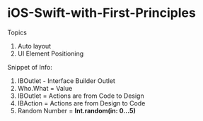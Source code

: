 # iOS-Swift-with-First-Principles

Topics 
1. Auto layout 
2. UI Element Positioning

Snippet of Info:
1. IBOutlet - Interface Builder Outlet 
2. Who.What = Value
3. IBOutlet = Actions are from Code to Design
4. IBAction = Actions are from Design to Code
5. Random Number = **Int.random(in: 0...5)**
